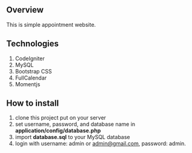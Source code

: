 ## Overview

This is simple appointment website.

## Technologies

1. CodeIgniter
2. MySQL
3. Bootstrap CSS
4. FullCalendar
5. Momentjs

## How to install 

1. clone this project put on your server
2. set username, password, and database name in **application/config/database.php**
2. import **database.sql** to your MySQL database 
3. login with username: admin or admin@gmail.com, password: admin.

